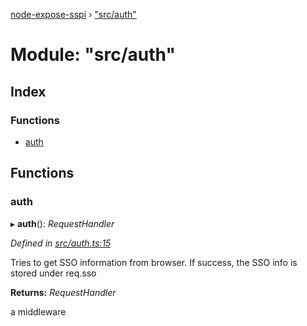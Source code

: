 [node-expose-sspi](../README.md) › ["src/auth"](_src_auth_.md)

# Module: "src/auth"

## Index

### Functions

* [auth](_src_auth_.md#auth)

## Functions

###  auth

▸ **auth**(): *RequestHandler*

*Defined in [src/auth.ts:15](https://github.com/jlguenego/node-expose-sspi/blob/d0f69f6/src/auth.ts#L15)*

Tries to get SSO information from browser. If success, the SSO info
is stored under req.sso

**Returns:** *RequestHandler*

a middleware
